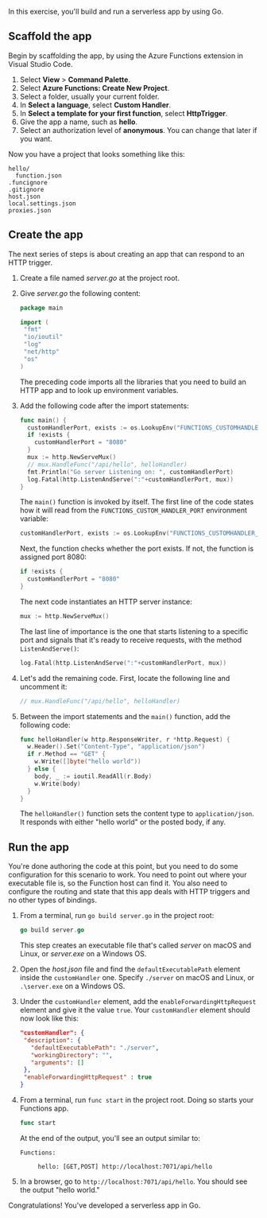 In this exercise, you'll build and run a serverless app by using Go. 

## Scaffold the app

Begin by scaffolding the app, by using the Azure Functions extension in Visual Studio Code.

1. Select **View** > **Command Palette**.
1. Select **Azure Functions: Create New Project**.
1. Select a folder, usually your current folder.
1. In **Select a language**, select **Custom Handler**.
1. In **Select a template for your first function**, select **HttpTrigger**.
1. Give the app a name, such as **hello**.
1. Select an authorization level of **anonymous**. You can change that later if you want.

Now you have a project that looks something like this:

```output
hello/
  function.json
.funcignore
.gitignore
host.json
local.settings.json
proxies.json
```

## Create the app

The next series of steps is about creating an app that can respond to an HTTP trigger.

1. Create a file named _server.go_ at the project root.
1. Give _server.go_ the following content:

   ```go
   package main

   import (
    "fmt"
    "io/ioutil"
    "log"
    "net/http"
    "os"
   )
   ```

   The preceding code imports all the libraries that you need to build an HTTP app and to look up environment variables.

1. Add the following code after the import statements:

   ```go
   func main() {
     customHandlerPort, exists := os.LookupEnv("FUNCTIONS_CUSTOMHANDLER_PORT")
     if !exists {
       customHandlerPort = "8080"
     }
     mux := http.NewServeMux()
     // mux.HandleFunc("/api/hello", helloHandler)
     fmt.Println("Go server Listening on: ", customHandlerPort)
     log.Fatal(http.ListenAndServe(":"+customHandlerPort, mux))
   }
   ```

   The `main()` function is invoked by itself. The first line of the code states how it will read from the `FUNCTIONS_CUSTOM_HANDLER_PORT` environment variable:

   ```go
   customHandlerPort, exists := os.LookupEnv("FUNCTIONS_CUSTOMHANDLER_PORT")
   ```

   Next, the function checks whether the port exists. If not, the function is assigned port 8080:

   ```go
   if !exists {
     customHandlerPort = "8080"
   }
   ```

   The next code instantiates an HTTP server instance:

   ```go
   mux := http.NewServeMux()
   ```

   The last line of importance is the one that starts listening to a specific port and signals that it's ready to receive requests, with the method `ListenAndServe()`:

   ```go
   log.Fatal(http.ListenAndServe(":"+customHandlerPort, mux))
   ```
  
1. Let's add the remaining code. First, locate the following line and uncomment it:

   ```go
   // mux.HandleFunc("/api/hello", helloHandler)
   ```

1. Between the import statements and the `main()` function, add the following code:

   ```go
   func helloHandler(w http.ResponseWriter, r *http.Request) {
     w.Header().Set("Content-Type", "application/json")
     if r.Method == "GET" {
       w.Write([]byte("hello world"))
     } else {
       body, _ := ioutil.ReadAll(r.Body)
       w.Write(body)
     }
   }
   ```

   The `helloHandler()` function sets the content type to `application/json`. It responds with either "hello world" or the posted body, if any.

## Run the app

You're done authoring the code at this point, but you need to do some configuration for this scenario to work. You need to point out where your executable file is, so the Function host can find it. You also need to configure the routing and state that this app deals with HTTP triggers and no other types of bindings.

1. From a terminal, run `go build server.go` in the project root:

   ```go
   go build server.go
   ```

   This step creates an executable file that's called *server* on macOS and Linux, or *server.exe* on a Windows OS.

1. Open the _host.json_ file and find the `defaultExecutablePath` element inside the `customHandler` one. Specify `./server` on macOS and Linux, or `.\server.exe` on a Windows OS.
1. Under the `customHandler` element, add the `enableForwardingHttpRequest` element and give it the value `true`. Your `customHandler` element should now look like this:

   ```json
   "customHandler": {
    "description": {
      "defaultExecutablePath": "./server",
      "workingDirectory": "",
      "arguments": []
    },
    "enableForwardingHttpRequest" : true
   }
   ```

1. From a terminal, run `func start` in the project root. Doing so starts your Functions app.

   ```go
   func start
   ```

   At the end of the output, you'll see an output similar to:

   ```output
   Functions:

        hello: [GET,POST] http://localhost:7071/api/hello
   ```

1. In a browser, go to `http://localhost:7071/api/hello`. You should see the output "hello world."

Congratulations! You've developed a serverless app in Go.
